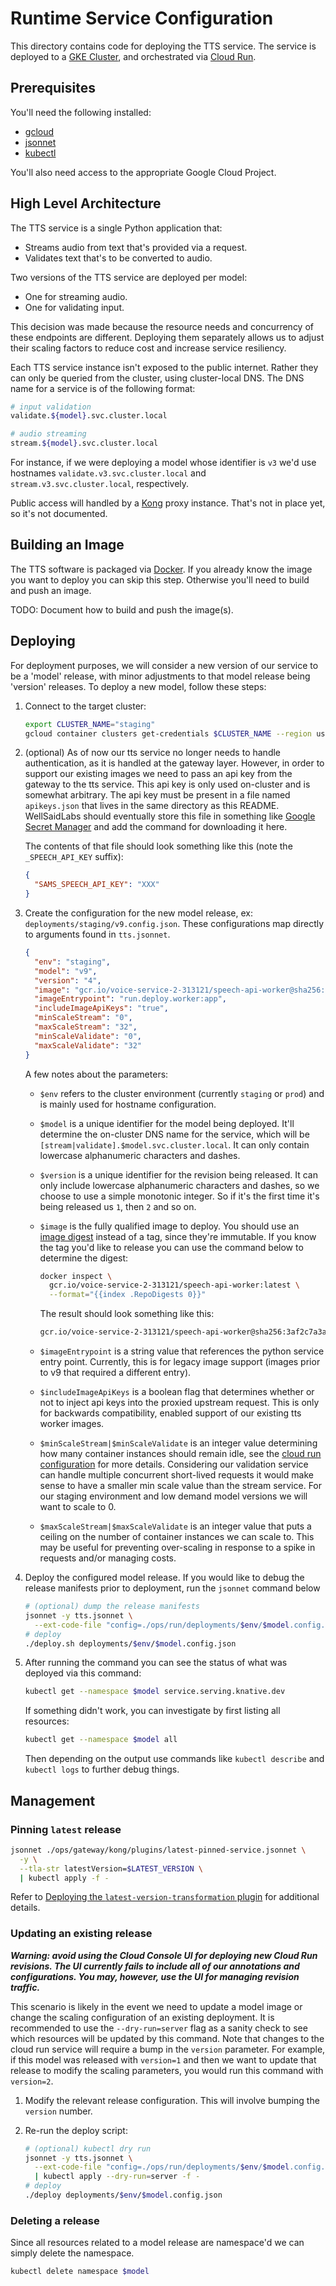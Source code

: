 # Runtime Service Configuration

This directory contains code for deploying the TTS service. The service is
deployed to a [GKE Cluster](https://cloud.google.com/kubernetes-engine), and
orchestrated via [Cloud Run](https://cloud.google.com/run).

## Prerequisites

You'll need the following installed:

- [gcloud](https://cloud.google.com/sdk/docs/quickstart)
- [jsonnet](https://github.com/google/jsonnet#packages)
- [kubectl](https://kubernetes.io/docs/tasks/tools/)

You'll also need access to the appropriate Google Cloud Project.

## High Level Architecture

The TTS service is a single Python application that:

- Streams audio from text that's provided via a request.
- Validates text that's to be converted to audio.

Two versions of the TTS service are deployed per model:

- One for streaming audio.
- One for validating input.

This decision was made because the resource needs and concurrency of these
endpoints are different. Deploying them separately allows us to adjust their
scaling factors to reduce cost and increase service resiliency.

Each TTS service instance isn't exposed to the public internet. Rather they can
only be queried from the cluster, using cluster-local DNS. The DNS name for a
service is of the following format:

```bash
# input validation
validate.${model}.svc.cluster.local

# audio streaming
stream.${model}.svc.cluster.local
```

For instance, if we were deploying a model whose identifier is `v3` we'd use
hostnames `validate.v3.svc.cluster.local` and `stream.v3.svc.cluster.local`,
respectively.

Public access will handled by a [Kong](https://konghq.com/) proxy instance.
That's not in place yet, so it's not documented.

## Building an Image

The TTS software is packaged via [Docker](https://docker.com). If you already
know the image you want to deploy you can skip this step. Otherwise you'll need
to build and push an image.

TODO: Document how to build and push the image(s).

## Deploying

For deployment purposes, we will consider a new version of our service to be a
'model' release, with minor adjustments to that model release being 'version'
releases. To deploy a new model, follow these steps:

1. Connect to the target cluster:

   ```bash
   export CLUSTER_NAME="staging"
   gcloud container clusters get-credentials $CLUSTER_NAME --region us-central1
   ```

1. (optional) As of now our tts service no longer needs to handle
   authentication, as it is handled at the gateway layer. However, in order to
   support our existing images we need to pass an api key from the gateway to
   the tts service. This api key is only used on-cluster and is somewhat
   arbitrary. The api key must be present in a file named `apikeys.json` that
   lives in the same directory as this README. WellSaidLabs should eventually
   store this file in something like
   [Google Secret Manager](https://cloud.google.com/secret-manager) and add the
   command for downloading it here.

   The contents of that file should look something like this (note the
   `_SPEECH_API_KEY` suffix):

   ```json
   {
     "SAMS_SPEECH_API_KEY": "XXX"
   }
   ```

1. Create the configuration for the new model release, ex:
   `deployments/staging/v9.config.json`. These configurations map directly to
   arguments found in `tts.jsonnet`.

   ```json
   {
     "env": "staging",
     "model": "v9",
     "version": "4",
     "image": "gcr.io/voice-service-2-313121/speech-api-worker@sha256:c5de71f13aff22b9171f23f9921796f93e1765fefa9ba5ca6426836696996a75",
     "imageEntrypoint": "run.deploy.worker:app",
     "includeImageApiKeys": "true",
     "minScaleStream": "0",
     "maxScaleStream": "32",
     "minScaleValidate": "0",
     "maxScaleValidate": "32"
   }
   ```

   A few notes about the parameters:

   - `$env` refers to the cluster environment (currently `staging` or `prod`)
     and is mainly used for hostname configuration.

   - `$model` is a unique identifier for the model being deployed. It'll
     determine the on-cluster DNS name for the service, which will be
     `[stream|validate].$model.svc.cluster.local`. It can only contain lowercase
     alphanumeric characters and dashes.

   - `$version` is a unique identifier for the revision being released. It can
     only include lowercase alphanumeric characters and dashes, so we choose to
     use a simple monotonic integer. So if it's the first time it's being
     released us `1`, then `2` and so on.

   - `$image` is the fully qualified image to deploy. You should use an
     [image digest](https://cloud.google.com/architecture/using-container-images)
     instead of a tag, since they're immutable. If you know the tag you'd like
     to release you can use the command below to determine the digest:

     ```bash
     docker inspect \
       gcr.io/voice-service-2-313121/speech-api-worker:latest \
       --format="{{index .RepoDigests 0}}"
     ```

     The result should look something like this:

     ```bash
     gcr.io/voice-service-2-313121/speech-api-worker@sha256:3af2c7a3a88806e0ff5e5c0659ab6a97c42eba7f6e5d61e33dbc9244163e17d3
     ```

   - `$imageEntrypoint` is a string value that references the python service
     entry point. Currently, this is for legacy image support (images prior to
     v9 that required a different entry).

   - `$includeImageApiKeys` is a boolean flag that determines whether or not to
     inject api keys into the proxied upstream request. This is only for
     backwards compatibility, enabled support of our existing tts worker images.

   - `$minScaleStream|$minScaleValidate` is an integer value determining how
     many container instances should remain idle, see the
     [cloud run configuration](https://cloud.google.com/run/docs/configuring/min-instances)
     for more details. Considering our validation service can handle multiple
     concurrent short-lived requests it would make sense to have a smaller min
     scale value than the stream service. For our staging environment and low
     demand model versions we will want to scale to 0.

   - `$maxScaleStream|$maxScaleValidate` is an integer value that puts a ceiling
     on the number of container instances we can scale to. This may be useful
     for preventing over-scaling in response to a spike in requests and/or
     managing costs.

1. Deploy the configured model release. If you would like to debug the release
   manifests prior to deployment, run the `jsonnet` command below

   ```bash
   # (optional) dump the release manifests
   jsonnet -y tts.jsonnet \
     --ext-code-file "config=./ops/run/deployments/$env/$model.config.json"
   # deploy
   ./deploy.sh deployments/$env/$model.config.json
   ```

1. After running the command you can see the status of what was deployed via
   this command:

   ```bash
   kubectl get --namespace $model service.serving.knative.dev
   ```

   If something didn't work, you can investigate by first listing all resources:

   ```bash
   kubectl get --namespace $model all
   ```

   Then depending on the output use commands like `kubectl describe` and
   `kubectl logs` to further debug things.

## Management

### Pinning `latest` release

```bash
jsonnet ./ops/gateway/kong/plugins/latest-pinned-service.jsonnet \
  -y \
  --tla-str latestVersion=$LATEST_VERSION \
  | kubectl apply -f -
```

Refer to
[Deploying the `latest-version-transformation` plugin](../gateway/README.md) for
additional details.

### Updating an existing release

**_Warning: avoid using the Cloud Console UI for deploying new Cloud Run
revisions. The UI currently fails to include all of our annotations and
configurations. You may, however, use the UI for managing revision traffic._**

This scenario is likely in the event we need to update a model image or change
the scaling configuration of an existing deployment. It is recommended to use
the `--dry-run=server` flag as a sanity check to see which resources will be
updated by this command. Note that changes to the cloud run service will require
a bump in the `version` parameter. For example, if this model was released with
`version=1` and then we want to update that release to modify the scaling
parameters, you would run this command with `version=2`.

1. Modify the relevant release configuration. This will involve bumping the
   `version` number.

1. Re-run the deploy script:

   ```bash
   # (optional) kubectl dry run
   jsonnet -y tts.jsonnet \
     --ext-code-file "config=./ops/run/deployments/$env/$model.config.json" \
     | kubectl apply --dry-run=server -f -
   # deploy
   ./deploy deployments/$env/$model.config.json
   ```

### Deleting a release

Since all resources related to a model release are namespace'd we can simply
delete the namespace.

```bash
kubectl delete namespace $model
```
